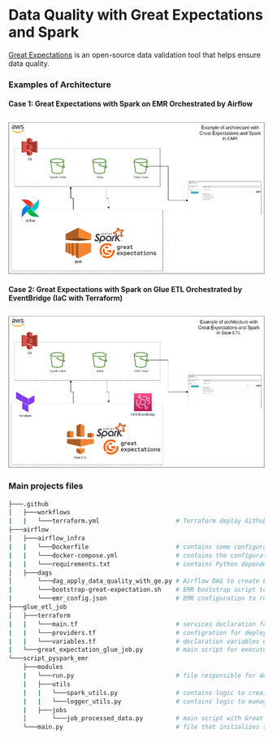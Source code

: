 # Data Quality with Great Expectations and Spark

[Great Expectations](https://greatexpectations.io/) is an open-source data validation tool that helps ensure data quality.


### Examples of Architecture


#### Case 1: Great Expectations with Spark on EMR Orchestrated by Airflow
![alt text](https://github.com/cicerojmm/dataQualityGreatExpectationsSpark/blob/main/images/architecture-ge-example1.png?raw=true)


#### Case 2: Great Expectations with Spark on Glue ETL Orchestrated by EventBridge (IaC with Terraform)
![alt text](https://github.com/cicerojmm/dataQualityGreatExpectationsSpark/blob/main/images/architecture-ge-example2.png?raw=true)


### Main projects files
```bash
├───.github
│   ├───workflows
|   |   └───terraform.yml                     # Terraform deploy Github Actions in AWS for case glue_etl_job
├───airflow
│   ├───airflow_infra
|   |   └───Dockerfile                        # contains some configuration of the Airflow Docker image
|   |   └───docker-compose.yml                # contains the configuration of all Airflow services
|   |   └───requirements.txt                  # contains Python dependencies to run Airflow DAGs
│   ├───dags
│       └───dag_apply_data_quality_with_ge.py # Airflow DAG to create EMR, execute Great Expectations script, and terminate the cluster
|       └───bootstrap-great-expectation.sh    # EMR bootstrap script to install project dependencies
|       └───emr_config.json                   # EMR configuration to run a cluster
├───glue_etl_job
│   ├───terraform            
|   |   └───main.tf                           # services declaration for deploy in AWS: Glue ETL, IAM, S3 and EventBridge
|   |   └───providers.tf                      # configration for deploy in AWS provider
|   |   └───variables.tf                      # declaration variables utilized in Terraform project
|   └───great_expectation_glue_job.py         # main script for execute great expectation in Glue ETL
└───script_pyspark_emr
    ├───modules
    |   └───run.py                            # file responsible for defining which function will be executed
    |   ├───utils
    |   |   └───spark_utils.py                # contains logic to create a Spark instance
    |   |   └───logger_utils.py               # contains logic to manage application logs
    |   ├───jobs
    │       └───job_processed_data.py         # main script with Great Expectations test cases
    └───main.py                               # file that initializes the Spark script execution
```

